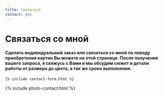 ```yaml
---
title: Связаться
contact: yes
---
```


<div class="col-md-12">
  <h1>Связаться со мной</h1>
  <div class="hr"></div>
  <div class="col-md-5 col-xs-offset-1">
  	<h4>
	  Сделать индивидуальный заказ или связаться со мной по поводу приобретения картин Вы можете на этой странице. После получения вашего запроса, я свяжусь с Вами и мы обсудим сюжет и детали работы от размера до цвета, а так же сроки выполнения.</h4>
	</h4>

  	{% include contact-form.html %}
  </div>
  <div class="col-md-6">
    {% include photo-contact.html %}
  </div>
</div>
